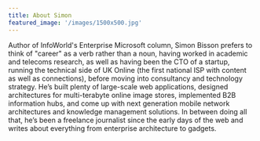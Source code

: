 ```yaml
---
title: About Simon
featured_image: '/images/1500x500.jpg'
---
```

Author of InfoWorld's Enterprise Microsoft column, Simon Bisson prefers to think of "career" as a verb rather than a noun, having worked in academic and telecoms research, as well as having been the CTO of a startup, running the technical side of UK Online (the first national ISP with content as well as connections), before moving into consultancy and technology strategy. He’s built plenty of large-scale web applications, designed architectures for multi-terabyte online image stores, implemented B2B information hubs, and come up with next generation mobile network architectures and knowledge management solutions. In between doing all that, he’s been a freelance journalist since the early days of the web and writes about everything from enterprise architecture to gadgets.